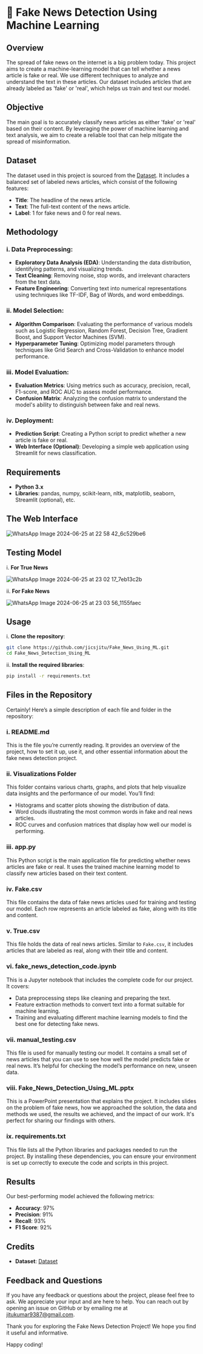 # 📰 Fake News Detection Using Machine Learning

## Overview
The spread of fake news on the internet is a big problem today. This project aims to create a machine-learning model that can tell whether a news article is fake or real. We use different techniques to analyze and understand the text in these articles. Our dataset includes articles that are already labeled as 'fake' or 'real', which helps us train and test our model.

## Objective

The main goal is to accurately classify news articles as either 'fake' or 'real' based on their content. By leveraging the power of machine learning and text analysis, we aim to create a reliable tool that can help mitigate the spread of misinformation.

## Dataset

The dataset used in this project is sourced from the [Dataset](https://www.kaggle.com/datasets/emineyetm/fake-news-detection-datasets). It includes a balanced set of labeled news articles, which consist of the following features:

- **Title**: The headline of the news article.
- **Text**: The full-text content of the news article.
- **Label**: 1 for fake news and 0 for real news.

## Methodology

### i. Data Preprocessing:

- **Exploratory Data Analysis (EDA)**: Understanding the data distribution, identifying patterns, and visualizing trends.
- **Text Cleaning**: Removing noise, stop words, and irrelevant characters from the text data.
- **Feature Engineering**: Converting text into numerical representations using techniques like TF-IDF, Bag of Words, and word embeddings.

### ii. Model Selection:

- **Algorithm Comparison**: Evaluating the performance of various models such as Logistic Regression, Random Forest, Decision Tree, Gradient Boost, and Support Vector Machines (SVM).
- **Hyperparameter Tuning**: Optimizing model parameters through techniques like Grid Search and Cross-Validation to enhance model performance.

### iii. Model Evaluation:

- **Evaluation Metrics**: Using metrics such as accuracy, precision, recall, F1-score, and ROC AUC to assess model performance.
- **Confusion Matrix**: Analyzing the confusion matrix to understand the model's ability to distinguish between fake and real news.

### iv. Deployment:

- **Prediction Script**: Creating a Python script to predict whether a new article is fake or real.
- **Web Interface (Optional)**: Developing a simple web application using Streamlit for news classification.

## Requirements

- **Python 3.x**
- **Libraries**: pandas, numpy, scikit-learn, nltk, matplotlib, seaborn, Streamlit (optional), etc.

## The Web Interface
![WhatsApp Image 2024-06-25 at 22 58 42_6c529be6](https://github.com/jicsjitu/Fake_News_Using_ML/assets/162569175/1dc301d6-337a-4b87-a984-21bdc0fa9402)

## Testing Model
i. **For True News** 

![WhatsApp Image 2024-06-25 at 23 02 17_7eb13c2b](https://github.com/jicsjitu/Fake_News_Using_ML/assets/162569175/50abbd22-91d8-46fa-bba6-d56bc1ccdcc6)

ii. **For Fake News**

![WhatsApp Image 2024-06-25 at 23 03 56_1155faec](https://github.com/jicsjitu/Fake_News_Using_ML/assets/162569175/77174024-0819-4409-b2dc-291899009645)

## Usage

i. **Clone the repository**:
   ```bash
   git clone https://github.com/jicsjitu/Fake_News_Using_ML.git
   cd Fake_News_Detection_Using_ML
   ```

ii. **Install the required libraries**:
   ```bash
   pip install -r requirements.txt
   ```

## Files in the Repository

Certainly! Here’s a simple description of each file and folder in the repository:

### i. README.md

This is the file you’re currently reading. It provides an overview of the project, how to set it up, use it, and other essential information about the fake news detection project.

### ii. Visualizations Folder

This folder contains various charts, graphs, and plots that help visualize data insights and the performance of our model. You’ll find:
- Histograms and scatter plots showing the distribution of data.
- Word clouds illustrating the most common words in fake and real news articles.
- ROC curves and confusion matrices that display how well our model is performing.

### iii. app.py

This Python script is the main application file for predicting whether news articles are fake or real. It uses the trained machine learning model to classify new articles based on their text content. 

### iv. Fake.csv

This file contains the data of fake news articles used for training and testing our model. Each row represents an article labeled as fake, along with its title and content.

### v. True.csv

This file holds the data of real news articles. Similar to `Fake.csv`, it includes articles that are labeled as real, along with their title and content.

### vi. fake_news_detection_code.ipynb

This is a Jupyter notebook that includes the complete code for our project. It covers:
- Data preprocessing steps like cleaning and preparing the text.
- Feature extraction methods to convert text into a format suitable for machine learning.
- Training and evaluating different machine learning models to find the best one for detecting fake news.

### vii. manual_testing.csv

This file is used for manually testing our model. It contains a small set of news articles that you can use to see how well the model predicts fake or real news. It’s helpful for checking the model’s performance on new, unseen data.

### viii. Fake_News_Detection_Using_ML.pptx

This is a PowerPoint presentation that explains the project. It includes slides on the problem of fake news, how we approached the solution, the data and methods we used, the results we achieved, and the impact of our work. It's perfect for sharing our findings with others.

### ix. requirements.txt

This file lists all the Python libraries and packages needed to run the project. By installing these dependencies, you can ensure your environment is set up correctly to execute the code and scripts in this project. 

## Results

Our best-performing model achieved the following metrics:
- **Accuracy**: 97%
- **Precision**: 91%
- **Recall**: 93%
- **F1 Score**: 92%

## Credits

- **Dataset**: [Dataset](https://www.kaggle.com/datasets/emineyetm/fake-news-detection-datasets)

## Feedback and Questions

If you have any feedback or questions about the project, please feel free to ask. We appreciate your input and are here to help. You can reach out by opening an issue on GitHub or by emailing me at jitukumar9387@gmail.com.

Thank you for exploring the Fake News Detection Project! We hope you find it useful and informative.

Happy coding!
